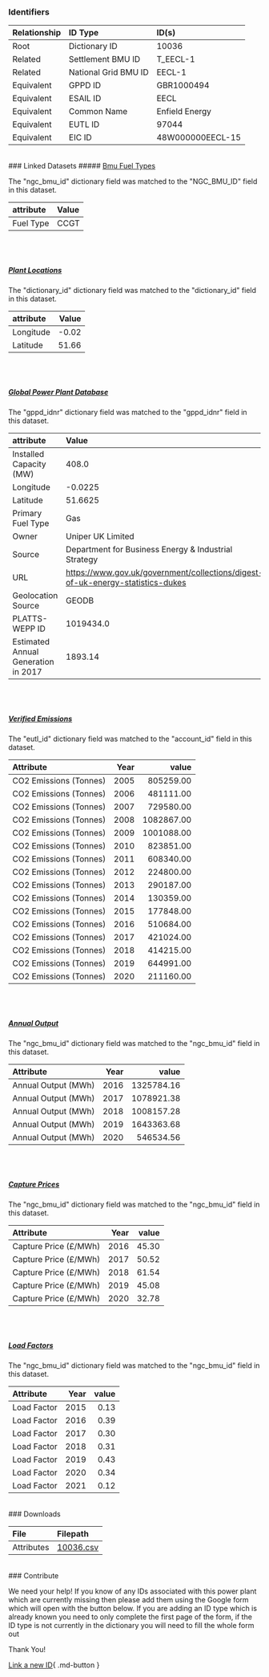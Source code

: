 ### Identifiers

| Relationship   | ID Type              | ID(s)            |
|:---------------|:---------------------|:-----------------|
| Root           | Dictionary ID        | 10036            |
| Related        | Settlement BMU ID    | T_EECL-1         |
| Related        | National Grid BMU ID | EECL-1           |
| Equivalent     | GPPD ID              | GBR1000494       |
| Equivalent     | ESAIL ID             | EECL             |
| Equivalent     | Common Name          | Enfield Energy   |
| Equivalent     | EUTL ID              | 97044            |
| Equivalent     | EIC ID               | 48W000000EECL-15 |

<br>
### Linked Datasets
##### <a href="https://osuked.github.io/Power-Station-Dictionary/datasets/bmu-fuel-types">Bmu Fuel Types</a>



The "ngc_bmu_id" dictionary field was matched to the "NGC_BMU_ID" field in this dataset.

| attribute   | Value   |
|:------------|:--------|
| Fuel Type   | CCGT    |

<br><br>
##### <a href="https://osuked.github.io/Power-Station-Dictionary/datasets/plant-locations">Plant Locations</a>



The "dictionary_id" dictionary field was matched to the "dictionary_id" field in this dataset.

| attribute   |   Value |
|:------------|--------:|
| Longitude   |   -0.02 |
| Latitude    |   51.66 |

<br><br>
##### <a href="https://osuked.github.io/Power-Station-Dictionary/datasets/global-power-plant-database">Global Power Plant Database</a>



The "gppd_idnr" dictionary field was matched to the "gppd_idnr" field in this dataset.

| attribute                           | Value                                                                          |
|:------------------------------------|:-------------------------------------------------------------------------------|
| Installed Capacity (MW)             | 408.0                                                                          |
| Longitude                           | -0.0225                                                                        |
| Latitude                            | 51.6625                                                                        |
| Primary Fuel Type                   | Gas                                                                            |
| Owner                               | Uniper UK Limited                                                              |
| Source                              | Department for Business Energy & Industrial Strategy                           |
| URL                                 | https://www.gov.uk/government/collections/digest-of-uk-energy-statistics-dukes |
| Geolocation Source                  | GEODB                                                                          |
| PLATTS-WEPP ID                      | 1019434.0                                                                      |
| Estimated Annual Generation in 2017 | 1893.14                                                                        |

<br><br>
##### <a href="https://osuked.github.io/Power-Station-Dictionary/datasets/verified-emissions">Verified Emissions</a>



The "eutl_id" dictionary field was matched to the "account_id" field in this dataset.

| Attribute              |   Year |      value |
|:-----------------------|-------:|-----------:|
| CO2 Emissions (Tonnes) |   2005 |  805259.00 |
| CO2 Emissions (Tonnes) |   2006 |  481111.00 |
| CO2 Emissions (Tonnes) |   2007 |  729580.00 |
| CO2 Emissions (Tonnes) |   2008 | 1082867.00 |
| CO2 Emissions (Tonnes) |   2009 | 1001088.00 |
| CO2 Emissions (Tonnes) |   2010 |  823851.00 |
| CO2 Emissions (Tonnes) |   2011 |  608340.00 |
| CO2 Emissions (Tonnes) |   2012 |  224800.00 |
| CO2 Emissions (Tonnes) |   2013 |  290187.00 |
| CO2 Emissions (Tonnes) |   2014 |  130359.00 |
| CO2 Emissions (Tonnes) |   2015 |  177848.00 |
| CO2 Emissions (Tonnes) |   2016 |  510684.00 |
| CO2 Emissions (Tonnes) |   2017 |  421024.00 |
| CO2 Emissions (Tonnes) |   2018 |  414215.00 |
| CO2 Emissions (Tonnes) |   2019 |  644991.00 |
| CO2 Emissions (Tonnes) |   2020 |  211160.00 |

<br><br>
##### <a href="https://osuked.github.io/Power-Station-Dictionary/datasets/annual-output">Annual Output</a>



The "ngc_bmu_id" dictionary field was matched to the "ngc_bmu_id" field in this dataset.

| Attribute           |   Year |      value |
|:--------------------|-------:|-----------:|
| Annual Output (MWh) |   2016 | 1325784.16 |
| Annual Output (MWh) |   2017 | 1078921.38 |
| Annual Output (MWh) |   2018 | 1008157.28 |
| Annual Output (MWh) |   2019 | 1643363.68 |
| Annual Output (MWh) |   2020 |  546534.56 |

<br><br>
##### <a href="https://osuked.github.io/Power-Station-Dictionary/datasets/capture-prices">Capture Prices</a>



The "ngc_bmu_id" dictionary field was matched to the "ngc_bmu_id" field in this dataset.

| Attribute             |   Year |   value |
|:----------------------|-------:|--------:|
| Capture Price (£/MWh) |   2016 |   45.30 |
| Capture Price (£/MWh) |   2017 |   50.52 |
| Capture Price (£/MWh) |   2018 |   61.54 |
| Capture Price (£/MWh) |   2019 |   45.08 |
| Capture Price (£/MWh) |   2020 |   32.78 |

<br><br>
##### <a href="https://osuked.github.io/Power-Station-Dictionary/datasets/load-factors">Load Factors</a>



The "ngc_bmu_id" dictionary field was matched to the "ngc_bmu_id" field in this dataset.

| Attribute   |   Year |   value |
|:------------|-------:|--------:|
| Load Factor |   2015 |    0.13 |
| Load Factor |   2016 |    0.39 |
| Load Factor |   2017 |    0.30 |
| Load Factor |   2018 |    0.31 |
| Load Factor |   2019 |    0.43 |
| Load Factor |   2020 |    0.34 |
| Load Factor |   2021 |    0.12 |


<br>
### Downloads


| File       | Filepath                                                                              |
|:-----------|:--------------------------------------------------------------------------------------|
| Attributes | [10036.csv](https://osuked.github.io/Power-Station-Dictionary/object_attrs/10036.csv) |


<br>
### Contribute

We need your help! If you know of any IDs associated with this power plant which are currently missing then please add them using the Google form which will open with the button below. If you are adding an ID type which is already known you need to only complete the first page of the form, if the ID type is not currently in the dictionary you will need to fill the whole form out

Thank You!

[Link a new ID](https://docs.google.com/forms/d/e/1FAIpQLSc5jRsQ7NgiLLXbwo9PUdwTQyuqbRwThltG56-o6NVSe7E_nw/viewform?usp=pp_url&entry.251912331=10036){ .md-button }